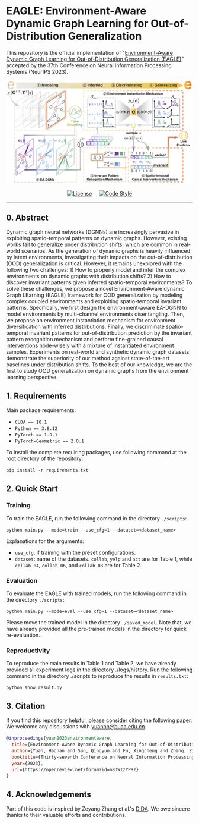 # EAGLE: Environment-Aware Dynamic Graph Learning for Out-of-Distribution Generalization

This repository is the official implementation of "[Environment-Aware Dynamic Graph Learning for Out-of-Distribution Generalization (EAGLE)](https://openreview.net/forum?id=n8JWIzYPRz)" accepted by the 37th Conference on Neural Information Processing Systems (NeurIPS 2023).

[![Black Logo](framework.png)](https://openreview.net/forum?id=n8JWIzYPRz)
<p align="center">
  <a href="https://github.com/RingBDStack/EAGLE/blob/main/LICENSE"><img alt="License" src="https://img.shields.io/badge/license-MIT-orange" /></a> &nbsp; &nbsp;
  <a href="https://github.com/ambv/black"><img alt="Code Style" src="https://img.shields.io/badge/code%20style-black-000000.svg" /></a>
</p>

------

## 0. Abstract

Dynamic graph neural networks (DGNNs) are increasingly pervasive in exploiting spatio-temporal patterns on dynamic graphs. However, existing works fail to generalize under distribution shifts, which are common in real-world scenarios. As the generation of dynamic graphs is heavily influenced by latent environments, investigating their impacts on the out-of-distribution (OOD) generalization is critical. However, it remains unexplored with the following two challenges: 1) How to properly model and infer the complex environments on dynamic graphs with distribution shifts? 2) How to discover invariant patterns given inferred spatio-temporal environments? To solve these challenges, we propose a novel Environment-Aware dynamic Graph LEarning (EAGLE) framework for OOD generalization by modeling complex coupled environments and exploiting spatio-temporal invariant patterns. Specifically, we first design the environment-aware EA-DGNN to model environments by multi-channel environments disentangling. Then, we propose an environment instantiation mechanism for environment diversification with inferred distributions. Finally, we discriminate spatio-temporal invariant patterns for out-of-distribution prediction by the invariant pattern recognition mechanism and perform fine-grained causal interventions node-wisely with a mixture of instantiated environment samples. Experiments on real-world and synthetic dynamic graph datasets demonstrate the superiority of our method against state-of-the-art baselines under distribution shifts. To the best of our knowledge, we are the first to study OOD generalization on dynamic graphs from the environment learning perspective.

## 1. Requirements

Main package requirements:

- `CUDA == 10.1`
- `Python == 3.8.12`
- `PyTorch == 1.9.1`
- `PyTorch-Geometric == 2.0.1`

To install the complete requiring packages, use following command at the root directory of the repository:

```setup
pip install -r requirements.txt
```



## 2. Quick Start

### Training

To train the EAGLE, run the following command in the directory `./scripts`:

```train
python main.py --mode=train --use_cfg=1 --dataset=<dataset_name>
```
Explanations for the arguments:

- `use_cfg`: if training with the preset configurations.
- `dataset`: name of the datasets. `collab`, `yelp` and `act` are for Table 1, while `collab_04`, `collab_06`, and `collab_08` are for Table 2.


### Evaluation

To evaluate the EAGLE with trained models, run the following command in the directory `./scripts`:

```eval
python main.py --mode=eval --use_cfg=1 --dataset=<dataset_name>
```

Please move the trained model in the directory `./saved_model`. Note that, we have already provided all the pre-trained models in the directory for quick re-evaluation.

### Reproductivity

To reproduce the main results in Table 1 and Table 2, we have already provided all experiment logs in the directory ./logs/history. Run the following command in the directory ./scripts to reproduce the results in `results.txt`:

```
python show_result.py
```

## 3. Citation
If you find this repository helpful, please consider citing the following paper. We welcome any discussions with [yuanhn@buaa.edu.cn](mailto:yuanhn@buaa.edu.cn).

```bibtex
@inproceedings{yuan2023environmentaware,
  title={Environment-Aware Dynamic Graph Learning for Out-of-Distribution Generalization},
  author={Yuan, Haonan and Sun, Qingyun and Fu, Xingcheng and Zhang, Ziwei and Ji, Cheng and Peng, Hao and Li, Jianxin},
  booktitle={Thirty-seventh Conference on Neural Information Processing Systems},
  year={2023},
  url={https://openreview.net/forum?id=n8JWIzYPRz}
}
```

## 4. Acknowledgements

Part of this code is inspired by Zeyang Zhang et al.'s [DIDA](https://github.com/wondergo2017/DIDA). We owe sincere thanks to their valuable efforts and contributions.